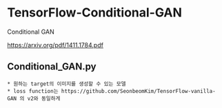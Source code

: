 # TensorFlow-Conditional-GAN
Conditional GAN  

https://arxiv.org/pdf/1411.1784.pdf

## Conditional_GAN.py
    * 원하는 target의 이미지를 생성할 수 있는 모델
    * loss function는 https://github.com/SeonbeomKim/TensorFlow-vanilla-GAN 의 v2와 동일하게 
